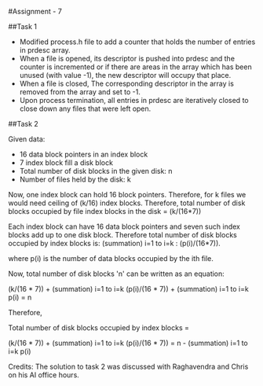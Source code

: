 #Assignment - 7

##Task 1
* Modified process.h file to add a counter that holds the number of entries in prdesc array.
* When a file is opened, its descriptor is pushed into prdesc and the counter is incremented or if there are areas in the array which has been unused (with value -1), the new descriptor will occupy that place.
* When a file is closed, The corresponding descriptor in the array is removed from the array and set to -1.
* Upon process termination, all entries in prdesc are iteratively closed to close down any files that were left open.

##Task 2

Given data:
  * 16 data block pointers in an index block
  * 7 index block fill a disk block
  * Total number of disk blocks in the given disk: n
  * Number of files held by the disk: k

Now, one index block can hold 16 block pointers. Therefore, for k files we would need ceiling of (k/16) index blocks.
Therefore, total number of disk blocks occupied by file index blocks in the disk = (k/(16*7))

Each index block can have 16 data block pointers and seven such index blocks add up to one disk block. Therefore total number of disk blocks occupied by index blocks is: (summation) i=1 to i=k : (p(i)/(16*7)).

 where p(i) is the number of data blocks occupied by the ith file.

Now, total number of disk blocks 'n' can be written as an equation:


(k/(16 * 7)) + (summation) i=1 to i=k (p(i)/(16 * 7)) + (summation) i=1 to i=k p(i) = n




Therefore,

Total number of disk blocks occupied by index blocks = 

(k/(16 * 7)) + (summation) i=1 to i=k (p(i)/(16 * 7)) = n - (summation) i=1 to i=k p(i)


Credits: The solution to task 2 was discussed with Raghavendra and Chris on his AI office hours.








